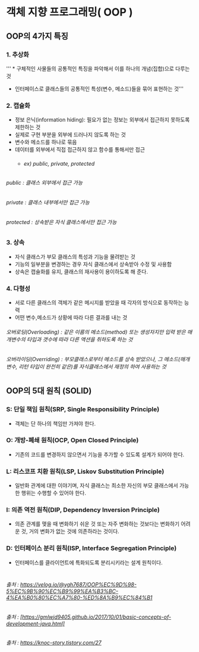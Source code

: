 # 객체 지향 프로그래밍( OOP )

## OOP의 4가지 특징

### 1. 추상화 
''' * 구체적인 사물들의 공통적인 특징을 파악해서 이를 하나의 개념(집합)으로 다루는 것 
* 인터페이스로 클래스들의 공통적인 특성(변수, 메소드)들을 묶어 표현하는 것'''

### 2. 캡슐화 
* 정보 은닉(information hiding): 필요가 없는 정보는 외부에서 접근하지 못하도록 제한하는 것 
* 실제로 구현 부분을 외부에 드러나지 않도록 하는 것 
* 변수와 메소드를 하나로 묶음 
* 데이터를 외부에서 직접 접근하지 않고 함수를 통해서만 접근 
    * ###### ex) public, private, protected
 ###### public : 클래스 외부에서 접근 가능
 ###### private : 클래스 내부에서만 접근 가능
 ###### protected : 상속받은 자식 클래스에서만 접근 가능

### 3. 상속 
* 자식 클래스가 부모 클래스의 특성과 기능을 물려받는 것 
* 기능의 일부분을 변경하는 경우 자식 클래스에서 상속받아 수정 및 사용함 
* 상속은 캡슐화를 유지, 클래스의 재사용이 용이하도록 해 준다.

### 4. 다형성 
* 서로 다른 클래스의 객체가 같은 메시지를 받았을 때 각자의 방식으로 동작하는 능력 
* 어떤 변수,메소드가 상황에 따라 다른 결과를 내는 것 
###### 오버로딩(Overloading) : 같은 이름의 메소드(method) 또는 생성자지만 입력 받은 매개변수의 타입과 갯수에 따라 다른 액션을 취하도록 하는 것
###### 오버라이딩(Overriding) : 부모클래스로부터 메소드를 상속 받았으나, 그 메소드(매개변수, 리턴 타입이 완전히 같은)를 자식클래스에서 재정의 하여 사용하는 것   
#
#
## OOP의 5대 원칙 (SOLID)   
   
### S: 단일 책임 원칙(SRP, Single Responsibility Principle)
* 객체는 단 하나의 책임만 가져야 한다.
### O: 개방-폐쇄 원칙(OCP, Open Closed Principle)
* 기존의 코드를 변경하지 않으면서 기능을 추가할 수 있도록 설계가 되어야 한다.
### L: 리스코프 치환 원칙(LSP, Liskov Substitution Principle)
* 일반화 관계에 대한 이야기며, 자식 클래스는 최소한 자신의 부모 클래스에서 가능한 행위는 수행할 수 있어야 한다.
### I: 의존 역전 원칙(DIP, Dependency Inversion Principle)
* 의존 관계를 맺을 때 변화하기 쉬운 것 또는 자주 변화하는 것보다는 변화하기 어려운 것, 거의 변화가 없는 것에 의존하라는 것이다.
### D: 인터페이스 분리 원칙(ISP, Interface Segregation Principle)
* 인터페이스를 클라이언트에 특화되도록 분리시키라는 설계 원칙이다.
  #
  
###### 출처 : https://velog.io/@ygh7687/OOP%EC%9D%98-5%EC%9B%90%EC%B9%99%EA%B3%BC-4%EA%B0%80%EC%A7%80-%ED%8A%B9%EC%84%B1
###### 출처 : [https://gmlwjd9405.github.io/2017/10/01/basic-concepts-of-development-java.html]
###### 출처 : https://knoc-story.tistory.com/27

